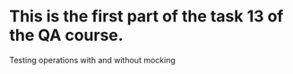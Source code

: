 # This is the first part of the task 13 of the QA course.

Testing operations with and without mocking